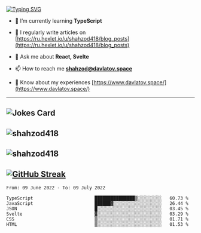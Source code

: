 [![Typing SVG](https://readme-typing-svg.herokuapp.com?font=Turret+Road&height=30&lines=HI!+I%60m+Frontend+Developer)](https://git.io/typing-svg)

- 🌱 I’m currently learning **TypeScript**

- 📝 I regularly write articles on [https://ru.hexlet.io/u/shahzod418/blog_posts](https://ru.hexlet.io/u/shahzod418/blog_posts)

- 💬 Ask me about **React, Svelte**

- 📫 How to reach me **shahzod@davlatov.space**

- 📄 Know about my experiences [https://www.davlatov.space/](https://www.davlatov.space/)

---
![Jokes Card](https://readme-jokes.vercel.app/api?theme=radical)
---
![shahzod418](https://github-readme-stats.vercel.app/api/top-langs?username=shahzod418&show_icons=true&theme=radical&locale=en&layout=compact)
---
![shahzod418](https://github-readme-stats.vercel.app/api?username=shahzod418&show_icons=true&theme=radical&locale=en&count_private=true)
---
[![GitHub Streak](http://github-readme-streak-stats.herokuapp.com?user=shahzod418&theme=radical&date_format=M%20j%5B%2C%20Y%5D)](https://git.io/streak-stats)
---
<!--START_SECTION:waka-->

```text
From: 09 June 2022 - To: 09 July 2022

TypeScript                       ███████████████▒░░░░░░░░░   60.73 %
JavaScript                       ██████▓░░░░░░░░░░░░░░░░░░   26.44 %
JSON                             █░░░░░░░░░░░░░░░░░░░░░░░░   03.45 %
Svelte                           ▓░░░░░░░░░░░░░░░░░░░░░░░░   03.29 %
CSS                              ▒░░░░░░░░░░░░░░░░░░░░░░░░   01.71 %
HTML                             ▒░░░░░░░░░░░░░░░░░░░░░░░░   01.53 %
```

<!--END_SECTION:waka-->
